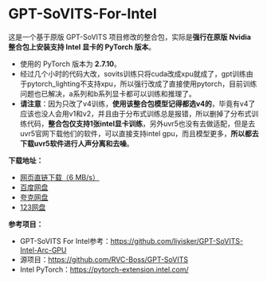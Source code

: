 # GPT-SoVITS-For-Intel

这是一个基于原版 GPT-SoVITS 项目修改的整合包，实际是**强行在原版 Nvidia 整合包上安装支持 Intel 显卡的 PyTorch 版本**。

* 使用的 PyTorch 版本为 **2.7.10**。
* 经过几个小时的代码大改，sovits训练只将cuda改成xpu就成了，gpt训练由于pytorch_lighting不支持xpu，所以强行改成了直接使用pytorch，目前训练问题也已解决，a系列和b系列显卡都可以训练和推理了。
* **请注意**：因为只改了v4训练，**使用该整合包模型记得都选v4的**，毕竟有v4了应该也没人会用v1和v2，并且由于分布式训练总是报错，所以删掉了分布式训练代码，**整合包仅支持1张intel显卡训练**，另外uvr5也没有去做适配，但是去uvr5官网下载他们的软件，可以直接支持intel gpu，而且模型更多，**所以都去下载uvr5软件进行人声分离和去噪**。

**下载地址：**

* [网页直链下载（6 MB/s）](https://www.modelscope.cn/models/Sakuya999/GPT-SoVITS-For-Intel/resolve/master/GPT-SoVITS-For-Intel.zip)
* [百度网盘](https://pan.baidu.com/s/15dQEE25pwTn5tKm7TsGFGA?pwd=1616)
* [夸克网盘](https://pan.quark.cn/s/352c55104048#/list/share)
* [123网盘](https://www.123865.com/s/0p0Mjv-oXggh)

**参考项目：**

* GPT-SoVITS For Intel参考：https://github.com/liyisker/GPT-SoVITS-Intel-Arc-GPU
* 源项目：https://github.com/RVC-Boss/GPT-SoVITS
* Intel PyTorch：https://pytorch-extension.intel.com/

